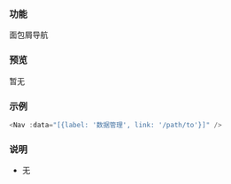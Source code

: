 ### 功能

面包屑导航

### 预览

暂无

### 示例

```javascript
<Nav :data="[{label: '数据管理', link: '/path/to'}]" />
```

### 说明

* 无